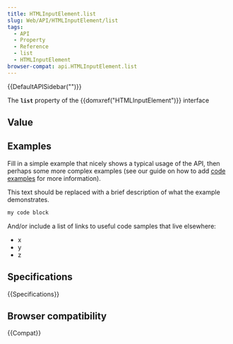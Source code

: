 ```yaml
---
title: HTMLInputElement.list
slug: Web/API/HTMLInputElement/list
tags:
  - API
  - Property
  - Reference
  - list
  - HTMLInputElement
browser-compat: api.HTMLInputElement.list
---
```

{{DefaultAPISidebar("")}}

The **`list`** property of the {{domxref("HTMLInputElement")}} interface 

## Value



## Examples

Fill in a simple example that nicely shows a typical usage of the API, then perhaps some more complex examples (see our guide on how to add [code examples](/en-US/docs/MDN/Contribute/Structures/Code_examples) for more information).

This text should be replaced with a brief description of what the example demonstrates.

```js
my code block
```

And/or include a list of links to useful code samples that live elsewhere:

*   x
*   y
*   z

## Specifications

{{Specifications}}

## Browser compatibility

{{Compat}}



